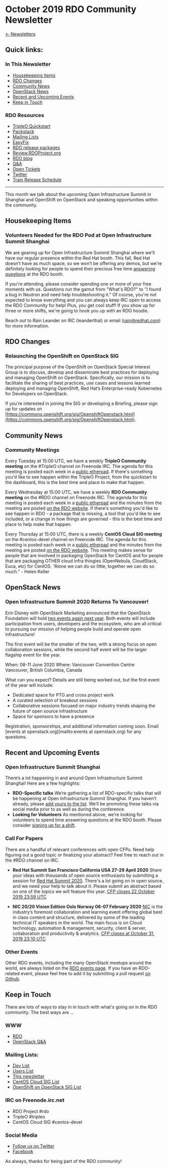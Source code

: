 # October 2019 RDO Community Newsletter

[← Newsletters](/newsletter)
## Quick links:


### In This Newsletter
* [Housekeeping Items](#housekeeping)
* [RDO Changes](#rdo)
* [Community News](#community)
* [OpenStack News](#openstack)
* [Recent and Upcoming Events](#events)
* [Keep in Touch](#kit)

### RDO Resources
* [TripleO Quickstart](http://rdoproject.org/tripleo)
* [Packstack](http://rdoproject.org/install/packstack/)
* [Mailing Lists](https://www.rdoproject.org/contribute/mailing-lists/)
* [EasyFix](https://github.com/redhat-openstack/easyfix)
* [RDO release packages](https://trunk.rdoproject.org/)
* [Review.RDOProject.org](http://review.rdoproject.org/)
* [RDO blog](http://blogs.rdoproject.org)
* [Q&A](http://ask.openstack.org/)
* [Open Tickets](http://tm3.org/rdobugs)
* [Twitter](http://twitter.com/rdocommunity)
* [Train Release Schedule](https://releases.openstack.org/train/schedule.html)

---
This month we talk about the upcoming Open Infrastructure Summit in Shanghai and OpenShift on OpenStack and speaking opportunities within the community.

## <a name="housekeeping"></a>Housekeeping Items
### Volunteers Needed for the RDO Pod at Open Infrastructure Summit Shanghai
We are gearing up for Open Infrastructure Summit Shanghai where we'll have our regular presence within the Red Hat booth. This fall, Red Hat doesn’t have as much space, so we won’t be offering any demos, but we're definitely looking for people to spend their precious free time [answering questions](https://etherpad.openstack.org/p/shanghai-summit-community-pod) at the RDO booth. 

If you're attending, please consider spending one or more of your free moments with us. Questions run the gamut from "What's RDO?" to "I found a bug in Neutron and need help troubleshooting it." Of course, you're not expected to know everything and you can always keep IRC open to access the RDO Community for help! Plus, you get cool stuff! If you show up for three or more shifts, we're going to hook you up with an RDO hoodie.

Reach out to Rain Leander on IRC (leanderthal) or email (rain@redhat.com) for more information.

## <a name="rdo"></a>RDO Changes
### Relaunching the OpenShift on OpenStack SIG
The principal purpose of the OpenShift on OpenStack Special Interest Group is to discuss, develop and disseminate best practices for deploying and managing OpenShift on OpenStack. Specifically, our mission is to facilitate the sharing of best practices, use cases and lessons learned deploying and managing OpenShift, Red Hat’s Enterprise-ready Kubernetes for Developers on OpenStack. 

If you’re interested in joining the SIG or developing a Briefing, please sign up for updates on [https://commons.openshift.org/sig/OpenshiftOpenstack.html](https://commons.openshift.org/sig/OpenshiftOpenstack.html).

## <a name="community"></a>Community News
### Community Meetings
Every Tuesday at 15:00 UTC, we have a weekly **TripleO Community meeting** on the #TripleO channel on Freenode IRC. The agenda for this meeting is posted each week in a [public etherpad](https://etherpad.openstack.org/p/tripleo-meeting-items). If there's something you'd like to see happen within the TripleO Project, from the quickstart to the dashboard, this is the best time and place to make that happen.

Every Wednesday at 15:00 UTC, we have a weekly **RDO Community meeting** on the #RDO channel on Freenode IRC. The agenda for this meeting is posted each week in a [public etherpad](https://etherpad.openstack.org/p/RDO-Meeting) and the minutes from the meeting are posted [on the RDO website](https://www.rdoproject.org/community/community-meeting/). If there's something you'd like to see happen in RDO - a package that is missing, a tool that you'd like to see included, or a change in how things are governed - this is the best time and place to help make that happen.

Every Thursday at 15:00 UTC, there is a weekly **CentOS Cloud SIG meeting** on the #centos-devel channel on Freenode IRC. The agenda for this meeting is posted each week in a [public etherpad](https://etherpad.openstack.org/p/centos-cloud-sig) and the minutes from the meeting are posted [on the RDO website](https://www.rdoproject.org/contribute/cloud-sig-meeting/). This meeting makes sense for people that are involved in packaging OpenStack for CentOS and for people that are packaging OTHER cloud infra thingies (OpenNebula, CloudStack, Euca, etc) for CentOS. “Alone we can do so little; together we can do so much.” - Helen Keller

## <a name="openstack"></a>OpenStack News
### Open Infrastructure Summit 2020 Returns To Vancouver!
Erin Disney with OpenStack Marketing announced that the OpenStack Foundation will hold [two events again next year](http://lists.openstack.org/pipermail/foundation/2019-September/002794.html). Both events will include participation from users, developers and the ecosystem, who are all critical to pursuing our mission of helping people build and operate open infrastructure!

The first event will be the smaller of the two, with a strong focus on open collaboration sessions, while the second half event will be the larger flagship event for the year.

When: 08-11 June 2020
Where: Vancouver Convention Centre  
Vancouver, British Columbia, Canada

What can you expect? Details are still being worked out, but the first event of the year will include:
* Dedicated space for PTG and cross project work 
* A curated selection of breakout sessions
* Collaborative sessions focused on major industry trends shaping the future of open source infrastructure
* Space for sponsors to have a presence

Registration, sponsorships, and additional information coming soon. Email [events at openstack.org](mailto:events at openstack.org) for any questions. 

## <a name="events"></a>Recent and Upcoming Events
### Open Infrastructure Summit Shanghai
There’s a lot happening in and around Open Infrastructure Summit Shanghai! Here are a few highlights:
* **RDO-Specific talks** We’re gathering a list of RDO-specific talks that will be happening at Open Infrastructure Summit Shanghai. If you haven’t already, please [add yours to the list](https://etherpad.openstack.org/p/OISummitShanghai-RDOtalks). We’ll be promoting these talks via social media prior to as well as during the conference.
* **Looking for Volunteers** As mentioned <a name=”#housekeeping”>above</a>, we’re looking for volunteers to spend time answering questions at the RDO booth. Please consider [signing up for a shift](https://etherpad.openstack.org/p/shanghai-summit-community-pod).

### Call For Papers
There are a handful of relevant conferences with open CFPs. Need help figuring out a good topic or finalizing your abstract? Feel free to reach out in the #RDO channel on IRC.

* **Red Hat Summit San Francisco California USA 27-29 April 2020** Share your ideas with thousands of open source enthusiasts by submitting a session for [Red Hat Summit 2020](https://www.redhat.com/en/summit). There's a lot going on in open source, and we need your help to talk about it. Please submit an abstract based on one of the topics we will feature this year. [CFP closes 22 October 2019 23:59 UTC](https://www.redhat.com/en/summit/speakers/submit-a-session)

* **NIC 20/20 Vision Edition Oslo Norway 06-07 February 2020** [NIC](https://www.nicconf.com/) is the industry’s foremost collaboration and learning event offering global best in class content and structure, delivered by some of the leading technical IT speakers in the world. The main focus is on Cloud technology, automation & management, security, client & server, collaboration and productivity & analytics. [CFP closes at  October 31, 2019 23:10 UTC](https://www.papercall.io/nic2020)

### Other Events
Other RDO events, including the many OpenStack meetups around the world, are always listed on the [RDO events page](http://rdoproject.org/events). If you have an RDO-related event, please feel free to add it by submitting a pull request [on Github](https://github.com/OSAS/rh-events/blob/master/2018/RDO-Meetups.yml).

## <a name="kit"></a>Keep in Touch

There are lots of ways to stay in in touch with what's going on in the RDO community. The best ways are ...

### WWW
* [RDO](http://rdoproject.org/)
* [OpenStack Q&A](http://ask.openstack.org/)

### Mailing Lists:
* [Dev List](https://lists.rdoproject.org/mailman/listinfo/dev)
* [Users List](https://lists.rdoproject.org/mailman/listinfo/users)
* [This newsletter](https://lists.rdoproject.org/mailman/listinfo/newsletter)
* [CentOS Cloud SIG List](https://lists.centos.org/mailman/listinfo/centos-devel)
* [OpenShift on OpenStack SIG List](https://commons.openshift.org/sig/OpenshiftOpenstack.html)

### IRC on Freenode.irc.net
* RDO Project #rdo
* TripleO #tripleo
* CentOS Cloud SIG #centos-devel

### Social Media
* [Follow us on Twitter](http://twitter.com/rdocommunity)
* [Facebook](http://facebook.com/rdocommunity)

As always, thanks for being part of the RDO community!
